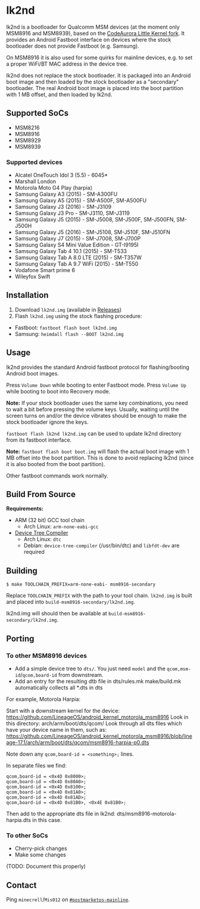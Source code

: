 # lk2nd
lk2nd is a bootloader for Qualcomm MSM devices (at the moment only MSM8916 and MSM8939),
based on the [CodeAurora Little Kernel fork](https://source.codeaurora.org/quic/la/kernel/lk/).
It provides an Android Fastboot interface on devices where the stock bootloader
does not provide Fastboot (e.g. Samsung).

On MSM8916 it is also used for some quirks for mainline devices, e.g. to set
a proper WiFi/BT MAC address in the device tree.

lk2nd does not replace the stock bootloader. It is packaged into an Android
boot image and then loaded by the stock bootloader as a "secondary" bootloader.
The real Android boot image is placed into the boot partition with 1 MB offset,
and then loaded by lk2nd.

## Supported SoCs
- MSM8216
- MSM8916
- MSM8929
- MSM8939

### Supported devices
- Alcatel OneTouch Idol 3 (5.5) - 6045*
- Marshall London
- Motorola Moto G4 Play (harpia)
- Samsung Galaxy A3 (2015) - SM-A300FU
- Samsung Galaxy A5 (2015) - SM-A500F, SM-A500FU
- Samsung Galaxy J3 (2016) - SM-J3109
- Samsung Galaxy J3 Pro - SM-J3110, SM-J3119
- Samsung Galaxy J5 (2015) - SM-J5008, SM-J500F, SM-J500FN, SM-J500H
- Samsung Galaxy J5 (2016) - SM-J5108, SM-J510F, SM-J510FN
- Samsung Galaxy J7 (2015) - SM-J7008, SM-J700P
- Samsung Galaxy S4 Mini Value Edition - GT-I9195I
- Samsung Galaxy Tab 4 10.1 (2015) - SM-T533
- Samsung Galaxy Tab A 8.0 LTE (2015) - SM-T357W
- Samsung Galaxy Tab A 9.7 WiFi (2015) - SM-T550
- Vodafone Smart prime 6
- Wileyfox Swift

## Installation
1. Download `lk2nd.img` (available in [Releases](https://github.com/msm8916-mainline/lk2nd/releases))
2. Flash `lk2nd.img` using the stock flashing procedure:
  - Fastboot: `fastboot flash boot lk2nd.img`
  - Samsung: `heimdall flash --BOOT lk2nd.img`

## Usage
lk2nd provides the standard Android fastboot protocol for flashing/booting Android boot images.

Press `Volume Down` while booting to enter Fastboot mode.
Press `Volume Up` while booting to boot into Recovery mode.

**Note:** If your stock bootloader uses the same key combinations, you need to wait a bit before
pressing the volume keys. Usually, waiting until the screen turns on and/or the device vibrates
should be enough to make the stock bootloader ignore the keys.

`fastboot flash lk2nd lk2nd.img` can be used to update lk2nd directory from its
fastboot interface.

**Note:** `fastboot flash boot boot.img` will flash the actual boot image with 1 MB offset
into the boot partition. This is done to avoid replacing lk2nd (since it is also booted from
the boot partition).

Other fastboot commands work normally.

## Build From Source

**Requirements:**
- ARM (32 bit) GCC tool chain
  - Arch Linux: `arm-none-eabi-gcc`
- [Device Tree Compiler](https://git.kernel.org/pub/scm/utils/dtc/dtc.git)
  - Arch Linux: `dtc`
  - Debian: `device-tree-compiler` (/usr/bin/dtc) and `libfdt-dev` are required

## Building
```
$ make TOOLCHAIN_PREFIX=arm-none-eabi- msm8916-secondary
```

Replace `TOOLCHAIN_PREFIX` with the path to your tool chain.
`lk2nd.img` is built and placed into `build-msm8916-secondary/lk2nd.img`.

lk2nd.img will should then be available at `build-msm8916-secondary/lk2nd.img`.

## Porting
### To other MSM8916 devices
- Add a simple device tree to `dts/`. You just need `model` and the
  `qcom,msm-id`/`qcom,board-id` from downstream.
- Add an entry for the resulting dtb file in dts/rules.mk
  make/build.mk automatically collects all *.dts in dts

For example, Motorola Harpia:

Start with a downstream kernel for the device: https://github.com/LineageOS/android_kernel_motorola_msm8916
Look in this directory:  arch/arm/boot/dts/qcom/
Look through all dts files which have your device name in them, such as:
https://github.com/LineageOS/android_kernel_motorola_msm8916/blob/lineage-17.1/arch/arm/boot/dts/qcom/msm8916-harpia-p0.dts

Note down any `qcom,board-id = <something>;` lines.

In separate files we find:

```
qcom,board-id = <0x4D 0x8000>;
qcom,board-id = <0x4D 0x80A0>;
qcom,board-id = <0x4D 0x8100>;
qcom,board-id = <0x4D 0x81A0>;
qcom,board-id = <0x4D 0x81AD>;
qcom,board-id = <0x4D 0x81B0>, <0x4E 0x81B0>;
```

Then add to the appropriate dts file in lk2nd: dts/msm8916-motorola-harpia.dts in this case.

### To other SoCs
- Cherry-pick changes
- Make some changes

(TODO: Document this properly)

## Contact
Ping `minecrell`/`Mis012` on [`#postmarketos-mainline`](https://wiki.postmarketos.org/wiki/Matrix_and_IRC).
